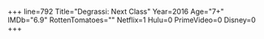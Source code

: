 +++
line=792
Title="Degrassi: Next Class"
Year=2016
Age="7+"
IMDb="6.9"
RottenTomatoes=""
Netflix=1
Hulu=0
PrimeVideo=0
Disney=0
+++

